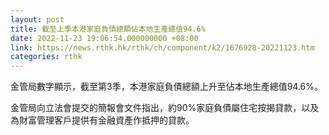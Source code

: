 ```yaml
---
layout: post
title: 截至上季本港家庭負債總額佔本地生產總值94.6%
date: 2022-11-23 19:06:54.000000000 +08:00
link: https://news.rthk.hk/rthk/ch/component/k2/1676928-20221123.htm
categories: rthk
---
```


金管局數字顯示，截至第3季，本港家庭負債總額上升至佔本地生產總值94.6%。

金管局向立法會提交的簡報會文件指出，約90%家庭負債屬住宅按揭貸款，以及為財富管理客戶提供有金融資產作抵押的貸款。
